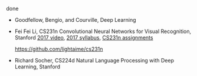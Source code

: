 done

- Goodfellow, Bengio, and Courville, Deep Learning

  

- Fei Fei Li, CS231n Convolutional Neural Networks for Visual Recognition, Stanford [2017 video](https://www.bilibili.com/video/av13260183/?p=4), [2017 syllabus](http://cs231n.stanford.edu/2017/syllabus), [CS231n assignments](http://cs231n.github.io/) 

  https://github.com/lightaime/cs231n


- Richard Socher, CS224d Natural Language Processing with Deep Learning, Stanford 


